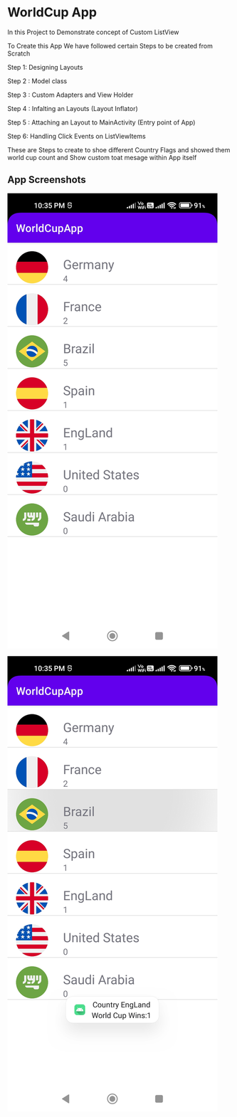 # WorldCup App

In this Project to Demonstrate concept of Custom ListView


To Create this App We have followed certain Steps to be created
from Scratch


Step 1: Designing Layouts

Step 2 : Model class

Step 3 : Custom Adapters and View Holder


Step 4 : Infalting an Layouts (Layout Inflator)


Step 5 : Attaching an Layout to MainActivity (Entry point of App)


Step 6: Handling Click Events on ListViewItems


These are Steps to create  to shoe different Country Flags and showed them world cup count and Show custom toat mesage within App itself


## App Screenshots

![Screenshot1:](https://github.com/savantaakash/WorldCupApp/blob/main/Screenshots/Screenshot1.jpg?raw=true)

![Screenshot 2:](https://github.com/savantaakash/WorldCupApp/blob/main/Screenshots/Screenshot2.jpg?raw=true)


